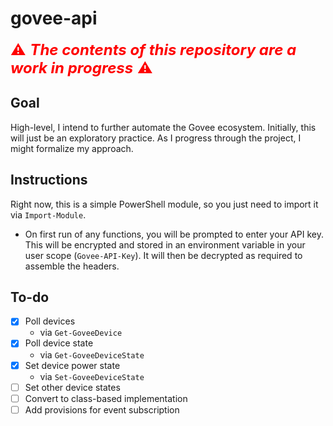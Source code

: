 # govee-api
<span style="color: #FF0000; font-size: x-large;"> ⚠ ***The contents of this repository are a work in progress*** ⚠</span>

## Goal
High-level, I intend to further automate the Govee ecosystem.  Initially, this will just be an exploratory practice.  As I progress through the project, I might formalize my approach.

## Instructions
Right now, this is a simple PowerShell module, so you just need to import it via `Import-Module`.
- On first run of any functions, you will be prompted to enter your API key.  This will be encrypted and stored in an environment variable in your user scope (`Govee-API-Key`).  It will then be decrypted as required to assemble the headers.

## To-do
- [X] Poll devices
	- via `Get-GoveeDevice`
- [X] Poll device state
	- via `Get-GoveeDeviceState`
- [X] Set device power state
	- via `Set-GoveeDeviceState`
- [ ] Set other device states
- [ ] Convert to class-based implementation
- [ ] Add provisions for event subscription